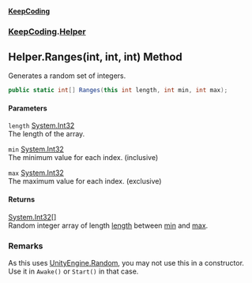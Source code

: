 #### [KeepCoding](index.md 'index')
### [KeepCoding](KeepCoding.md 'KeepCoding').[Helper](Helper.md 'KeepCoding.Helper')
## Helper.Ranges(int, int, int) Method
Generates a random set of integers.  
```csharp
public static int[] Ranges(this int length, int min, int max);
```
#### Parameters
<a name='KeepCoding_Helper_Ranges(int_int_int)_length'></a>
`length` [System.Int32](https://docs.microsoft.com/en-us/dotnet/api/System.Int32 'System.Int32')  
The length of the array.
  
<a name='KeepCoding_Helper_Ranges(int_int_int)_min'></a>
`min` [System.Int32](https://docs.microsoft.com/en-us/dotnet/api/System.Int32 'System.Int32')  
The minimum value for each index. (inclusive)
  
<a name='KeepCoding_Helper_Ranges(int_int_int)_max'></a>
`max` [System.Int32](https://docs.microsoft.com/en-us/dotnet/api/System.Int32 'System.Int32')  
The maximum value for each index. (exclusive)
  
#### Returns
[System.Int32](https://docs.microsoft.com/en-us/dotnet/api/System.Int32 'System.Int32')[[]](https://docs.microsoft.com/en-us/dotnet/api/System.Array 'System.Array')  
Random integer array of length [length](Helper_Ranges_WRP2UzRdC5ndc10CiVZFew.md#KeepCoding_Helper_Ranges(int_int_int)_length 'KeepCoding.Helper.Ranges(int, int, int).length') between [min](Helper_Ranges_WRP2UzRdC5ndc10CiVZFew.md#KeepCoding_Helper_Ranges(int_int_int)_min 'KeepCoding.Helper.Ranges(int, int, int).min') and [max](Helper_Ranges_WRP2UzRdC5ndc10CiVZFew.md#KeepCoding_Helper_Ranges(int_int_int)_max 'KeepCoding.Helper.Ranges(int, int, int).max').
### Remarks
As this uses [UnityEngine.Random](https://docs.microsoft.com/en-us/dotnet/api/UnityEngine.Random 'UnityEngine.Random'), you may not use this in a constructor. Use it in `Awake()` or `Start()` in that case.  
